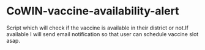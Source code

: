# CoWIN-vaccine-availability-alert
Script which will check if the vaccine is available in their district or not.If available I will send email notification so that user can schedule vaccine slot asap.
